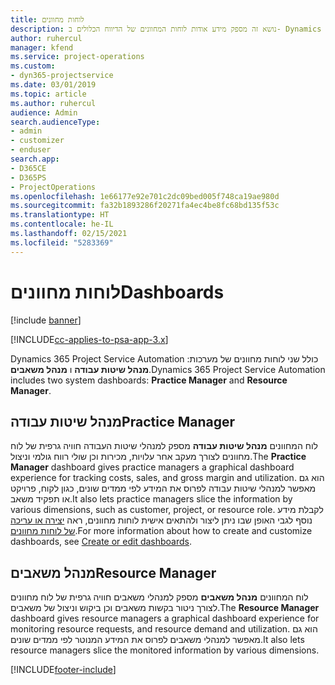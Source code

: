 ```yaml
---
title: לוחות מחוונים
description: נושא זה מספק מידע אודות לוחות המחוונים של הדיווח הכלולים ב- Dynamics 365 Project Service Automation.
author: ruhercul
manager: kfend
ms.service: project-operations
ms.custom:
- dyn365-projectservice
ms.date: 03/01/2019
ms.topic: article
ms.author: ruhercul
audience: Admin
search.audienceType:
- admin
- customizer
- enduser
search.app:
- D365CE
- D365PS
- ProjectOperations
ms.openlocfilehash: 1e66177e92e701c2dc09bed005f748ca19ae980d
ms.sourcegitcommit: fa32b1893286f20271fa4ec4be8fc68bd135f53c
ms.translationtype: HT
ms.contentlocale: he-IL
ms.lasthandoff: 02/15/2021
ms.locfileid: "5283369"
---
```

# <a name="dashboards"></a><span data-ttu-id="34063-103">לוחות מחוונים</span><span class="sxs-lookup"><span data-stu-id="34063-103">Dashboards</span></span>

[!include [banner](../includes/psa-now-project-operations.md)]

[!INCLUDE[cc-applies-to-psa-app-3.x](../includes/cc-applies-to-psa-app-3x.md)]

<span data-ttu-id="34063-104">Dynamics 365 Project Service Automation כולל שני לוחות מחוונים של מערכות: **מנהל שיטות עבודה** ו **מנהל משאבים**.</span><span class="sxs-lookup"><span data-stu-id="34063-104">Dynamics 365 Project Service Automation includes two system dashboards: **Practice Manager** and **Resource Manager**.</span></span>

## <a name="practice-manager"></a><span data-ttu-id="34063-105">מנהל שיטות עבודה</span><span class="sxs-lookup"><span data-stu-id="34063-105">Practice Manager</span></span> 

<span data-ttu-id="34063-106">לוח המחוונים **מנהל שיטות עבודה** מספק למנהלי שיטות העבודה חוויה גרפית של לוח מחוונים לצורך מעקב אחר עלויות, מכירות וכן שולי רווח גולמי וניצול.</span><span class="sxs-lookup"><span data-stu-id="34063-106">The **Practice Manager** dashboard gives practice managers a graphical dashboard experience for tracking costs, sales, and gross margin and utilization.</span></span> <span data-ttu-id="34063-107">הוא גם מאפשר למנהלי שיטות עבודה לפרוס את המידע לפי ממדים שונים, כגון לקוח, פרויקט או תפקיד משאב.</span><span class="sxs-lookup"><span data-stu-id="34063-107">It also lets practice managers slice the information by various dimensions, such as customer, project, or resource role.</span></span> <span data-ttu-id="34063-108">לקבלת מידע נוסף לגבי האופן שבו ניתן ליצור ולהתאים אישית לוחות מחוונים, ראה [יצירה או עריכה של לוחות מחוונים](https://docs.microsoft.com/dynamics365/customerengagement/on-premises/customize/create-edit-dashboards).</span><span class="sxs-lookup"><span data-stu-id="34063-108">For more information about how to create and customize dashboards, see [Create or edit dashboards](https://docs.microsoft.com/dynamics365/customerengagement/on-premises/customize/create-edit-dashboards).</span></span>

## <a name="resource-manager"></a><span data-ttu-id="34063-109">מנהל משאבים</span><span class="sxs-lookup"><span data-stu-id="34063-109">Resource Manager</span></span> 

<span data-ttu-id="34063-110">לוח המחוונים **מנהל משאבים** מספק למנהלי משאבים חוויה גרפית של לוח מחוונים לצורך ניטור בקשות משאבים וכן ביקוש וניצול של משאבים.</span><span class="sxs-lookup"><span data-stu-id="34063-110">The **Resource Manager** dashboard gives resource managers a graphical dashboard experience for monitoring resource requests, and resource demand and utilization.</span></span> <span data-ttu-id="34063-111">הוא גם מאפשר למנהלי משאבים לפרוס את המידע המנוטר לפי ממדים שונים.</span><span class="sxs-lookup"><span data-stu-id="34063-111">It also lets resource managers slice the monitored information by various dimensions.</span></span>


[!INCLUDE[footer-include](../includes/footer-banner.md)]